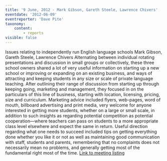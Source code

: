 ```yaml
---
title: '9 June, 2012 - Mark Gibson, Gareth Steele, Lawrence Chivers'
eventdate: '2012-06-09'
eventreporter: 'Dave Pite'
taxonomy:
    content:
        - reports
visible: false
---
```


Issues relating to independently run English language schools
Mark Gibson, Gareth Steele, Lawrence Chivers
Alternating between individual rotating presentations and discussion in small groups or collectively, these three school owners shared a lot of very useful information on starting up a new school or improving or expanding on an existing business, and ways of attracting and keeping students in any size or scale of private language teaching. After outlining their range of discussion from starting up through keeping going, marketing and management, they focused in on the particulars of this line of business, starting with location, licensing, pricing, size and curriculum. Marketing advice included flyers, web-pages, word of mouth, billboard advertising and print media, very welcome for anyone interested in getting more students, whether on a large or small scale, in addition to such insights as regarding potential competition as potential cooperation—where teachers can pass on students to a more appropriate class level elsewhere and expect the same in return.  Useful direction regarding what one needs to succeed included tips on getting everything done whether you like it or not as well as maintaining good communication with staff, students and parents, remembering that no complaints does not necessarily mean no problems, and generally getting most of the fundamental right most of the time.
<a href="../schedule/2012/june/09">Link to meeting listing</a>
